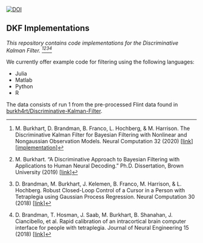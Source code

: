 [![DOI](https://zenodo.org/badge/264787686.svg)](https://zenodo.org/badge/latestdoi/264787686)

## DKF Implementations

_This repository contains code implementations for the Discriminative Kalman
Filter. [^1][^2][^3][^4]_

We currently offer example code for filtering using the following languages:

- Julia
- Matlab
- Python
- R

The data consists of run 1 from the pre-processed Flint data found in
[burkh4rt/Discriminative-Kalman-Filter](https://github.com/burkh4rt/Discriminative-Kalman-Filter).

[^1]:
    M. Burkhart, D. Brandman, B. Franco, L. Hochberg, & M. Harrison. The
    Discriminative Kalman Filter for Bayesian Filtering with Nonlinear and
    Nongaussian Observation Models. Neural Computation 32 (2020)
    [[link](https://doi.org/10.1162/neco_a_01275)]
    [[implementation](https://github.com/burkh4rt/Discriminative-Kalman-Filter)]

[^2]:
    M. Burkhart. “A Discriminative Approach to Bayesian Filtering with
    Applications to Human Neural Decoding.” Ph.D. Dissertation, Brown
    University (2019) [[link](https://doi.org/10.26300/nhfp-xv22)]

[^3]:
    D. Brandman, M. Burkhart, J. Kelemen, B. Franco, M. Harrison, & L.
    Hochberg. Robust Closed-Loop Control of a Cursor in a Person with
    Tetraplegia using Gaussian Process Regression. Neural Computation 30 (2018)
    [[link](https://doi.org/10.1162/neco_a_01129)]

[^4]:
    D. Brandman, T. Hosman, J. Saab, M. Burkhart, B. Shanahan, J. Ciancibello,
    et al. Rapid calibration of an intracortical brain computer interface for
    people with tetraplegia. Journal of Neural Engineering 15 (2018)
    [[link](https://doi.org/10.1088/1741-2552/aa9ee7)]
